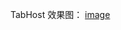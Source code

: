 TabHost
效果图：
[image](https://github.com/beifengdelei/Tab/blob/master/images-folder/device-2015-04-07-195644.png)
